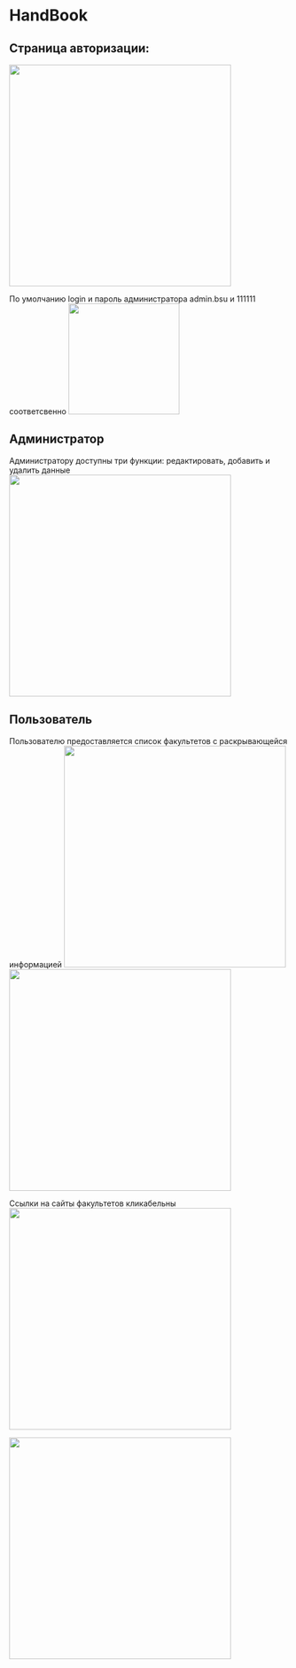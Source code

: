 # HandBook
## Страница авторизации: 
<img src="https://github.com/lananek/HandBook/assets/116422832/4d14c018-c753-493e-8025-42ef99d81b88" height="400"> 


По умолчанию login и пароль администратора admin.bsu и 111111 соответсвенно 
<img src="https://github.com/lananek/HandBook/assets/116422832/915d3aa1-0b29-415b-8779-280bc5ce3b26" height="200"> 

## Администратор
Администратору доступны три функции: редактировать, добавить и удалить данные
<img src="https://github.com/lananek/HandBook/assets/116422832/d9ca3b5d-4e85-4671-8178-5b4f11092b98" height="400"> 


## Пользователь
Пользователю предоставляется список факультетов с раскрывающейся информацией
<img src="https://github.com/lananek/HandBook/assets/116422832/4af83ed6-8911-484f-a821-5e23dedb34aa" height="400"> 
<img src="https://github.com/lananek/HandBook/assets/116422832/621aaa34-908a-4792-920c-a40eab56f9f3" height="400">

Ссылки на сайты факультетов кликабельны
<img src="https://github.com/lananek/HandBook/assets/116422832/1bcae61b-0005-41b7-9b27-7a498fffc3e6" height="400">



<img src="" height="400">
